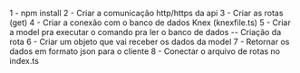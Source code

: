 1 - npm install
2 - Criar a comunicação http/https da api
3 - Criar as rotas (get)
4 - Criar a conexão com o banco de dados Knex (knexfile.ts)
5 - Criar a model pra executar o comando pra ler o banco de dados
-- Criação da rota
6 - Criar um objeto que vai receber os dados da model
7 - Retornar os dados em formato json para o cliente
8 - Conectar o arquivo de rotas no index.ts